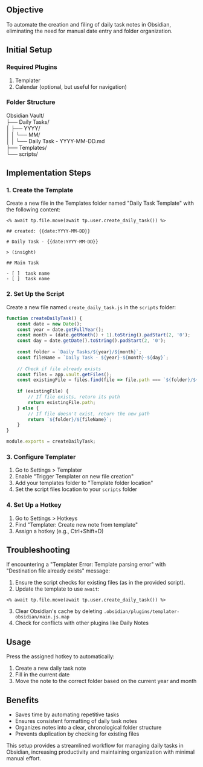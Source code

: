 
## Objective
To automate the creation and filing of daily task notes in Obsidian, eliminating the need for manual date entry and folder organization.

## Initial Setup

### Required Plugins
1. Templater
2. Calendar (optional, but useful for navigation)

### Folder Structure

Obsidian Vault/  
├── Daily Tasks/  
│ ├── YYYY/  
│ │ └── MM/  
│ │ └── Daily Task - YYYY-MM-DD.md  
├── Templates/  
└── scripts/


## Implementation Steps

### 1. Create the Template

Create a new file in the Templates folder named "Daily Task Template" with the following content:

```
<% await tp.file.move(await tp.user.create_daily_task()) %>

## created: {{date:YYYY-MM-DD}}

# Daily Task - {{date:YYYY-MM-DD}}

> (insight)

## Main Task

- [ ]  task name
- [ ]  task name
```


### 2. Set Up the Script

Create a new file named `create_daily_task.js` in the `scripts` folder:

```javascript
function createDailyTask() {
    const date = new Date();
    const year = date.getFullYear();
    const month = (date.getMonth() + 1).toString().padStart(2, '0');
    const day = date.getDate().toString().padStart(2, '0');
    
    const folder = `Daily Tasks/${year}/${month}`;
    const fileName = `Daily Task - ${year}-${month}-${day}`;
    
    // Check if file already exists
    const files = app.vault.getFiles();
    const existingFile = files.find(file => file.path === `${folder}/${fileName}.md`);
    
    if (existingFile) {
        // If file exists, return its path
        return existingFile.path;
    } else {
        // If file doesn't exist, return the new path
        return `${folder}/${fileName}`;
    }
}

module.exports = createDailyTask;
```

### 3. Configure Templater

1. Go to Settings > Templater
2. Enable "Trigger Templater on new file creation"
3. Add your templates folder to "Template folder location"
4. Set the script files location to your `scripts` folder

### 4. Set Up a Hotkey

1. Go to Settings > Hotkeys
2. Find "Templater: Create new note from template"
3. Assign a hotkey (e.g., Ctrl+Shift+D)

## Troubleshooting

If encountering a "Templater Error: Template parsing error" with "Destination file already exists" message:

1. Ensure the script checks for existing files (as in the provided script).
2. Update the template to use `await`:

```
<% await tp.file.move(await tp.user.create_daily_task()) %>

```
3. Clear Obsidian's cache by deleting `.obsidian/plugins/templater-obsidian/main.js.map`
4. Check for conflicts with other plugins like Daily Notes

## Usage

Press the assigned hotkey to automatically:

1. Create a new daily task note
2. Fill in the current date
3. Move the note to the correct folder based on the current year and month

## Benefits

- Saves time by automating repetitive tasks
- Ensures consistent formatting of daily task notes
- Organizes notes into a clear, chronological folder structure
- Prevents duplication by checking for existing files

This setup provides a streamlined workflow for managing daily tasks in Obsidian, increasing productivity and maintaining organization with minimal manual effort.